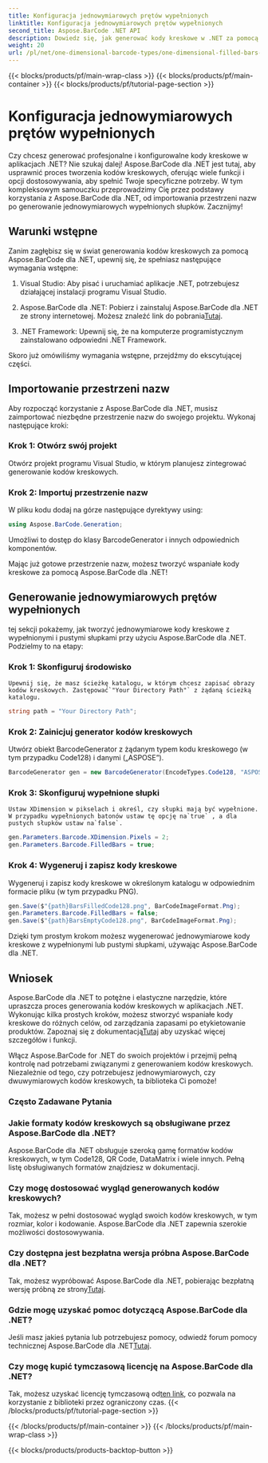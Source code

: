 ```yaml
---
title: Konfiguracja jednowymiarowych prętów wypełnionych
linktitle: Konfiguracja jednowymiarowych prętów wypełnionych
second_title: Aspose.BarCode .NET API
description: Dowiedz się, jak generować kody kreskowe w .NET za pomocą Aspose.BarCode dla .NET. Ten kompleksowy samouczek obejmuje wszystko, od importowania przestrzeni nazw po tworzenie jednowymiarowych kodów kreskowych.
weight: 20
url: /pl/net/one-dimensional-barcode-types/one-dimensional-filled-bars-configuration/
---
```


{{< blocks/products/pf/main-wrap-class >}}
{{< blocks/products/pf/main-container >}}
{{< blocks/products/pf/tutorial-page-section >}}

# Konfiguracja jednowymiarowych prętów wypełnionych


Czy chcesz generować profesjonalne i konfigurowalne kody kreskowe w aplikacjach .NET? Nie szukaj dalej! Aspose.BarCode dla .NET jest tutaj, aby usprawnić proces tworzenia kodów kreskowych, oferując wiele funkcji i opcji dostosowywania, aby spełnić Twoje specyficzne potrzeby. W tym kompleksowym samouczku przeprowadzimy Cię przez podstawy korzystania z Aspose.BarCode dla .NET, od importowania przestrzeni nazw po generowanie jednowymiarowych wypełnionych słupków. Zacznijmy!

## Warunki wstępne

Zanim zagłębisz się w świat generowania kodów kreskowych za pomocą Aspose.BarCode dla .NET, upewnij się, że spełniasz następujące wymagania wstępne:

1. Visual Studio: Aby pisać i uruchamiać aplikacje .NET, potrzebujesz działającej instalacji programu Visual Studio.

2.  Aspose.BarCode dla .NET: Pobierz i zainstaluj Aspose.BarCode dla .NET ze strony internetowej. Możesz znaleźć link do pobrania[Tutaj](https://releases.aspose.com/barcode/net/).

3. .NET Framework: Upewnij się, że na komputerze programistycznym zainstalowano odpowiedni .NET Framework.

Skoro już omówiliśmy wymagania wstępne, przejdźmy do ekscytującej części.

## Importowanie przestrzeni nazw

Aby rozpocząć korzystanie z Aspose.BarCode dla .NET, musisz zaimportować niezbędne przestrzenie nazw do swojego projektu. Wykonaj następujące kroki:

### Krok 1: Otwórz swój projekt
   Otwórz projekt programu Visual Studio, w którym planujesz zintegrować generowanie kodów kreskowych.

### Krok 2: Importuj przestrzenie nazw
   W pliku kodu dodaj na górze następujące dyrektywy using:

   ```csharp
   using Aspose.BarCode.Generation;
   ```

   Umożliwi to dostęp do klasy BarcodeGenerator i innych odpowiednich komponentów.

Mając już gotowe przestrzenie nazw, możesz tworzyć wspaniałe kody kreskowe za pomocą Aspose.BarCode dla .NET!

## Generowanie jednowymiarowych prętów wypełnionych

tej sekcji pokażemy, jak tworzyć jednowymiarowe kody kreskowe z wypełnionymi i pustymi słupkami przy użyciu Aspose.BarCode dla .NET. Podzielmy to na etapy:

### Krok 1: Skonfiguruj środowisko
    Upewnij się, że masz ścieżkę katalogu, w którym chcesz zapisać obrazy kodów kreskowych. Zastępować`"Your Directory Path"` z żądaną ścieżką katalogu.

   ```csharp
   string path = "Your Directory Path";
   ```

### Krok 2: Zainicjuj generator kodów kreskowych
   Utwórz obiekt BarcodeGenerator z żądanym typem kodu kreskowego (w tym przypadku Code128) i danymi („ASPOSE”).

   ```csharp
   BarcodeGenerator gen = new BarcodeGenerator(EncodeTypes.Code128, "ASPOSE");
   ```

### Krok 3: Skonfiguruj wypełnione słupki
    Ustaw XDimension w pikselach i określ, czy słupki mają być wypełnione. W przypadku wypełnionych batonów ustaw tę opcję na`true` , a dla pustych słupków ustaw na`false`.

   ```csharp
   gen.Parameters.Barcode.XDimension.Pixels = 2;
   gen.Parameters.Barcode.FilledBars = true;
   ```

### Krok 4: Wygeneruj i zapisz kody kreskowe
   Wygeneruj i zapisz kody kreskowe w określonym katalogu w odpowiednim formacie pliku (w tym przypadku PNG).

   ```csharp
   gen.Save($"{path}BarsFilledCode128.png", BarCodeImageFormat.Png);
   gen.Parameters.Barcode.FilledBars = false;
   gen.Save($"{path}BarsEmptyCode128.png", BarCodeImageFormat.Png);
   ```

Dzięki tym prostym krokom możesz wygenerować jednowymiarowe kody kreskowe z wypełnionymi lub pustymi słupkami, używając Aspose.BarCode dla .NET.

## Wniosek

Aspose.BarCode dla .NET to potężne i elastyczne narzędzie, które upraszcza proces generowania kodów kreskowych w aplikacjach .NET. Wykonując kilka prostych kroków, możesz stworzyć wspaniałe kody kreskowe do różnych celów, od zarządzania zapasami po etykietowanie produktów. Zapoznaj się z dokumentacją[Tutaj](https://reference.aspose.com/barcode/net/) aby uzyskać więcej szczegółów i funkcji.

Włącz Aspose.BarCode for .NET do swoich projektów i przejmij pełną kontrolę nad potrzebami związanymi z generowaniem kodów kreskowych. Niezależnie od tego, czy potrzebujesz jednowymiarowych, czy dwuwymiarowych kodów kreskowych, ta biblioteka Ci pomoże!

### Często Zadawane Pytania

### Jakie formaty kodów kreskowych są obsługiwane przez Aspose.BarCode dla .NET?
Aspose.BarCode dla .NET obsługuje szeroką gamę formatów kodów kreskowych, w tym Code128, QR Code, DataMatrix i wiele innych. Pełną listę obsługiwanych formatów znajdziesz w dokumentacji.

### Czy mogę dostosować wygląd generowanych kodów kreskowych?
Tak, możesz w pełni dostosować wygląd swoich kodów kreskowych, w tym rozmiar, kolor i kodowanie. Aspose.BarCode dla .NET zapewnia szerokie możliwości dostosowywania.

### Czy dostępna jest bezpłatna wersja próbna Aspose.BarCode dla .NET?
Tak, możesz wypróbować Aspose.BarCode dla .NET, pobierając bezpłatną wersję próbną ze strony[Tutaj](https://releases.aspose.com/).

### Gdzie mogę uzyskać pomoc dotyczącą Aspose.BarCode dla .NET?
 Jeśli masz jakieś pytania lub potrzebujesz pomocy, odwiedź forum pomocy technicznej Aspose.BarCode dla .NET[Tutaj](https://forum.aspose.com/c/barcode/13).

### Czy mogę kupić tymczasową licencję na Aspose.BarCode dla .NET?
 Tak, możesz uzyskać licencję tymczasową od[ten link](https://purchase.aspose.com/temporary-license/), co pozwala na korzystanie z biblioteki przez ograniczony czas.
{{< /blocks/products/pf/tutorial-page-section >}}

{{< /blocks/products/pf/main-container >}}
{{< /blocks/products/pf/main-wrap-class >}}

{{< blocks/products/products-backtop-button >}}
